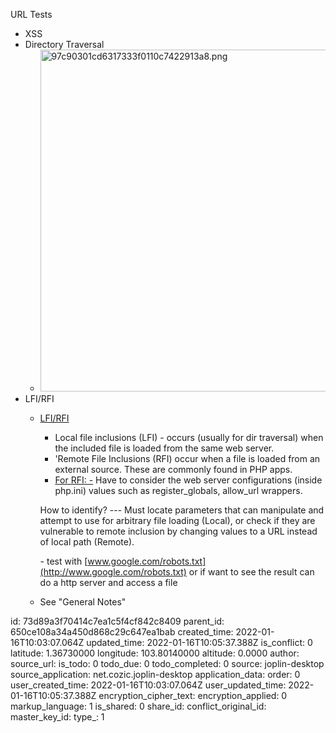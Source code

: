 URL Tests

- XSS
- Directory Traversal
    - <img src=":/b4f9ba4b8309454297e998ada39295c7" alt="97c90301cd6317333f0110c7422913a8.png" width="1002" height="547" class="jop-noMdConv">
- LFI/RFI
    - <ins>LFI/RFI</ins>
        
        - Local file inclusions (LFI) - occurs (usually for dir traversal) when the included file is loaded from the same web server.
        - 'Remote File Inclusions (RFI) occur when a file is loaded from an external source. These are commonly found in PHP apps.
        - <ins>For RFI: -</ins> Have to consider the web server configurations (inside php.ini) values such as register\_globals, allow\_url wrappers.
        
        How to identify? --- Must locate parameters that can manipulate and attempt to use for arbitrary file loading (Local), or check if they are vulnerable to remote inclusion by changing values to a URL instead of local path (Remote).
        
        \- test with [www.google.com/robots.txt](http://www.google.com/robots.txt) or if want to see the result can do a http server and access a file
        
    - See "General Notes"

id: 73d89a3f70414c7ea1c5f4cf842c8409
parent_id: 650ce108a34a450d868c29c647ea1bab
created_time: 2022-01-16T10:03:07.064Z
updated_time: 2022-01-16T10:05:37.388Z
is_conflict: 0
latitude: 1.36730000
longitude: 103.80140000
altitude: 0.0000
author: 
source_url: 
is_todo: 0
todo_due: 0
todo_completed: 0
source: joplin-desktop
source_application: net.cozic.joplin-desktop
application_data: 
order: 0
user_created_time: 2022-01-16T10:03:07.064Z
user_updated_time: 2022-01-16T10:05:37.388Z
encryption_cipher_text: 
encryption_applied: 0
markup_language: 1
is_shared: 0
share_id: 
conflict_original_id: 
master_key_id: 
type_: 1